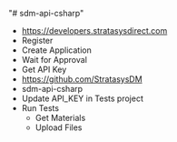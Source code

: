 "# sdm-api-csharp" 

- https://developers.stratasysdirect.com
- Register
- Create Application
- Wait for Approval
- Get API Key
- https://github.com/StratasysDM
- sdm-api-csharp
- Update API_KEY in Tests project
- Run Tests
    - Get Materials
    - Upload Files